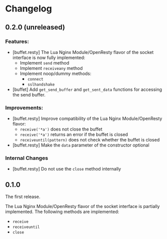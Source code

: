 # Changelog

## 0.2.0 (unreleased)

### Features:

  * [buffet.resty] The Lua Nginx Module/OpenResty flavor of the socket interface is now fully implemented:
    - Implement `send` method
    - Implement `receiveany` method
    - Implement noop/dummy methods:
      + `connect`
      + `sslhandshake`
  * [buffet] Add `get_send_buffer` and `get_sent_data` functions for accessing the send buffer.

### Improvements:

  * [buffet.resty] Improve compatibility of the Lua Nginx Module/OpenResty flavor:
    - `receive('*a')` does not close the buffet
    - `receive('*a')` returns an error if the buffet is closed
    - `receiveuntil(pattern)` does not check whether the buffet is closed
  * [buffet.resty] Make the `data` parameter of the constructor optional

### Internal Changes

  * [buffet.resty] Do not use the `close` method internally

## 0.1.0

The first release.

The Lua Nginx Module/OpenResty flavor of the socket interface is partially implemented. The following methods are implemented:
  * `receive`
  * `receiveuntil`
  * `close`
